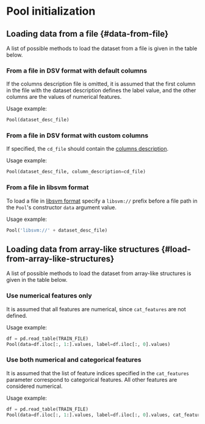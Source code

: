 # Pool initialization

## Loading data from a file {#data-from-file}

A list of possible methods to load the dataset from a file is given in the table below.

### From a file in DSV format with default columns

If the columns description file is omitted,  it is assumed that the first column in the file with the dataset description defines the label value, and the other columns are the values of numerical features.

Usage example:

```python
Pool(dataset_desc_file)
```

### From a file in DSV format with custom columns

If specified, the `cd_file` should contain the [columns description](input-data_column-descfile.md).

Usage example:

```python
Pool(dataset_desc_file, column_description=cd_file)
```

### From a file in libsvm format

To load a file in [libsvm format](https://github.com/cjlin1/libsvm/blob/557d85749aaf0ca83fd229af0f00e4f4cb7be85c/README#L53) specify a `libsvm://` prefix before a file path in the `Pool`'s constructor `data` argument value.

Usage example:

```python
Pool('libsvm://' + dataset_desc_file)
```

## Loading data from array-like structures {#load-from-array-like-structures}

A list of possible methods to load the dataset from array-like structures is given in the table below.

### Use numerical features only

It is assumed that all features are numerical, since `cat_features` are not defined.

Usage example:

```python
df = pd.read_table(TRAIN_FILE)
Pool(data=df.iloc[:, 1:].values, label=df.iloc[:, 0].values)
```
### Use both numerical and categorical features

It is assumed that the list of feature indices specified in the `cat_features` parameter correspond to categorical features. All other features are considered numerical.

Usage example:

```python
df = pd.read_table(TRAIN_FILE)
Pool(data=df.iloc[:, 1:].values, label=df.iloc[:, 0].values, cat_features=[1,2,3])
```
